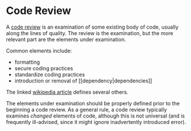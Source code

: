 # Code Review

A [code review](https://en.wikipedia.org/wiki/Code_review) is an examination of some existing body of code, usually along the lines of quality.  The review is the examination, but the more relevant part are the elements under examination.

Common elements include:
- formatting
- secure coding practices
- standardize coding practices
- introduction or removal of [[dependency|dependencies]]

The linked [wikipedia article](https://en.wikipedia.org/wiki/Code_review) defines several others.

The elements under examination should be properly defined prior to the beginning a code review.  As a general rule, a code review typically examines _changed_ elements of code, although this is not universal (and is frequently ill-advised, since it might ignore inadvertently introduced error).